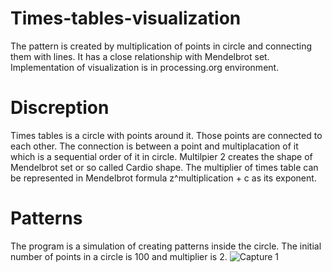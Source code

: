 # Times-tables-visualization
The pattern is created by multiplication of points in circle and connecting them with lines. It has a close relationship with Mendelbrot set. Implementation of visualization is in processing.org environment.

# Discreption
Times tables is a circle with points around it. Those points are connected to each other. The connection is between a point and multiplacation of it which is a sequential order of it in circle. Multilpier 2 creates the shape of Mendelbrot set or so called Cardio shape. The multiplier of times table can be represented in Mendelbrot formula z^multiplication + c as its exponent.

# Patterns
The program is a simulation of creating patterns inside the circle. The initial number of points in a circle is 100 and multiplier is 2.
![Capture 1]("captures/capture.png")
